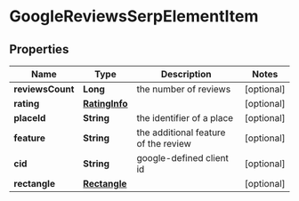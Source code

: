 

# GoogleReviewsSerpElementItem


## Properties

| Name | Type | Description | Notes |
|------------ | ------------- | ------------- | -------------|
|**reviewsCount** | **Long** | the number of reviews |  [optional] |
|**rating** | [**RatingInfo**](RatingInfo.md) |  |  [optional] |
|**placeId** | **String** | the identifier of a place |  [optional] |
|**feature** | **String** | the additional feature of the review |  [optional] |
|**cid** | **String** | google-defined client id |  [optional] |
|**rectangle** | [**Rectangle**](Rectangle.md) |  |  [optional] |



